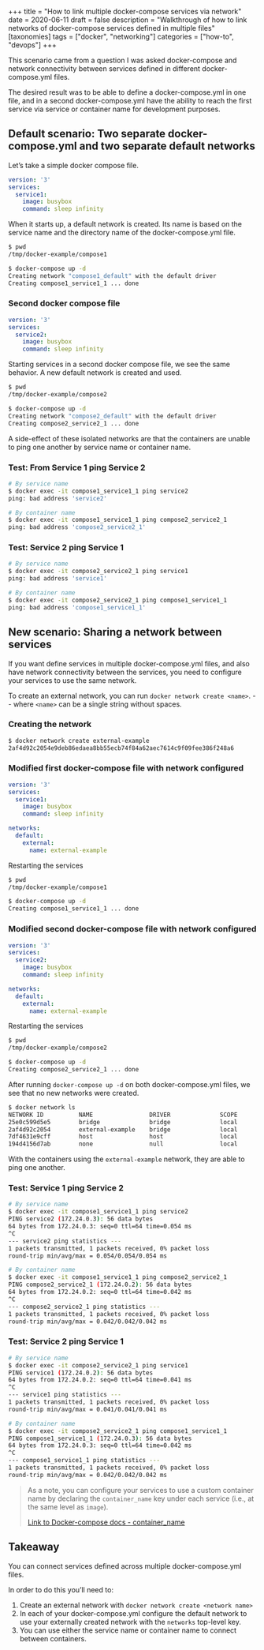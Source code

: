 +++
title = "How to link multiple docker-compose services via network"
date = 2020-06-11
draft = false 
description = "Walkthrough of how to link networks of docker-compose services defined in multiple files"
[taxonomies]
tags = ["docker", "networking"]
categories = ["how-to", "devops"]
+++

This scenario came from a question I was asked docker-compose and network connectivity between services defined in different docker-compose.yml files.

The desired result was to be able to define a docker-compose.yml in one file, and in a second docker-compose.yml have the ability to reach the first service via service or container name for development purposes.

## Default scenario: Two separate docker-compose.yml and two separate default networks

Let’s take a simple docker compose file.

```yaml
version: '3' 
services: 
  service1: 
    image: busybox 
    command: sleep infinity
```

When it starts up, a default network is created. Its name is based on the service name and the directory name of the docker-compose.yml file.

```bash
$ pwd
/tmp/docker-example/compose1

$ docker-compose up -d
Creating network "compose1_default" with the default driver
Creating compose1_service1_1 ... done
```

### Second docker compose file

```yaml
version: '3' 
services: 
  service2: 
    image: busybox 
    command: sleep infinity
```

Starting services in a second docker compose file, we see the same behavior. A new default network is created and used.

```bash
$ pwd
/tmp/docker-example/compose2

$ docker-compose up -d
Creating network "compose2_default" with the default driver
Creating compose2_service2_1 ... done
```

A side-effect of these isolated networks are that the containers are unable to ping one another by service name or container name.

### Test: From Service 1 ping Service 2
```bash
# By service name
$ docker exec -it compose1_service1_1 ping service2
ping: bad address 'service2'

# By container name
$ docker exec -it compose1_service1_1 ping compose2_service2_1 
ping: bad address 'compose2_service2_1'
```

### Test: Service 2 ping Service 1
```bash
# By service name
$ docker exec -it compose2_service2_1 ping service1
ping: bad address 'service1'

# By container name
$ docker exec -it compose2_service2_1 ping compose1_service1_1 
ping: bad address 'compose1_service1_1'
```

## New scenario: Sharing a network between services

If you want define services in multiple docker-compose.yml files, and also have network connectivity between the services, you need to configure your services to use the same network.

To create an external network, you can run `docker network create <name>`. -- where `<name>` can be a single string without spaces.

### Creating the network

```bash
$ docker network create external-example
2af4d92c2054e9deb86edaea8bb55ecb74f84a62aec7614c9f09fee386f248a6
```

### Modified first docker-compose file with network configured
```yaml
version: '3' 
services: 
  service1: 
    image: busybox 
    command: sleep infinity 

networks: 
  default: 
    external: 
      name: external-example 
```

Restarting the services
```bash
$ pwd
/tmp/docker-example/compose1

$ docker-compose up -d
Creating compose1_service1_1 ... done
```

### Modified second docker-compose file with network configured
```yaml
version: '3' 
services: 
  service2: 
    image: busybox 
    command: sleep infinity 

networks: 
  default: 
    external: 
      name: external-example 
```

Restarting the services
```bash
$ pwd
/tmp/docker-example/compose2

$ docker-compose up -d
Creating compose2_service2_1 ... done
```

After running `docker-compose up -d` on both docker-compose.yml files, we see that no new networks were created.

```bash
$ docker network ls
NETWORK ID          NAME                DRIVER              SCOPE
25e0c599d5e5        bridge              bridge              local
2af4d92c2054        external-example    bridge              local
7df4631e9cff        host                host                local
194d4156d7ab        none                null                local
```

With the containers using the `external-example` network, they are able to ping one another.

### Test: Service 1 ping Service 2
```bash
# By service name
$ docker exec -it compose1_service1_1 ping service2
PING service2 (172.24.0.3): 56 data bytes
64 bytes from 172.24.0.3: seq=0 ttl=64 time=0.054 ms
^C
--- service2 ping statistics ---
1 packets transmitted, 1 packets received, 0% packet loss
round-trip min/avg/max = 0.054/0.054/0.054 ms

# By container name
$ docker exec -it compose1_service1_1 ping compose2_service2_1
PING compose2_service2_1 (172.24.0.2): 56 data bytes
64 bytes from 172.24.0.2: seq=0 ttl=64 time=0.042 ms
^C
--- compose2_service2_1 ping statistics ---
1 packets transmitted, 1 packets received, 0% packet loss
round-trip min/avg/max = 0.042/0.042/0.042 ms
```

### Test: Service 2 ping Service 1
```bash
# By service name
$ docker exec -it compose2_service2_1 ping service1
PING service1 (172.24.0.2): 56 data bytes
64 bytes from 172.24.0.2: seq=0 ttl=64 time=0.041 ms
^C
--- service1 ping statistics ---
1 packets transmitted, 1 packets received, 0% packet loss
round-trip min/avg/max = 0.041/0.041/0.041 ms

# By container name
$ docker exec -it compose2_service2_1 ping compose1_service1_1
PING compose1_service1_1 (172.24.0.3): 56 data bytes
64 bytes from 172.24.0.3: seq=0 ttl=64 time=0.042 ms
^C
--- compose1_service1_1 ping statistics ---
1 packets transmitted, 1 packets received, 0% packet loss
round-trip min/avg/max = 0.042/0.042/0.042 ms
```

> As a note, you can configure your services to use a custom container name by declaring the `container_name` key under each service (i.e., at the same level as `image`).
> 
> [Link to Docker-compose docs - container_name](https://docs.docker.com/compose/compose-file/#container_name)

## Takeaway

You can connect services defined across multiple docker-compose.yml files.

In order to do this you’ll need to:
1. Create an external network with `docker network create <network name>`
2. In each of your docker-compose.yml  configure the default network to use your externally created network with the `networks` top-level key.
3. You can use either the service name or container name to connect between containers.